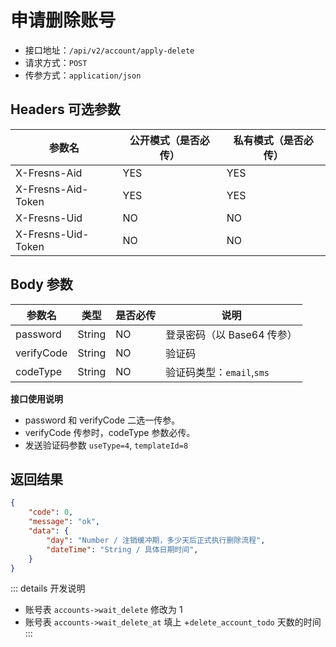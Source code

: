 # 申请删除账号

- 接口地址：`/api/v2/account/apply-delete`
- 请求方式：`POST`
- 传参方式：`application/json`

## Headers 可选参数

| 参数名 | 公开模式（是否必传） | 私有模式（是否必传） |
| --- | --- | --- |
| X-Fresns-Aid | YES | YES |
| X-Fresns-Aid-Token | YES | YES |
| X-Fresns-Uid | NO | NO |
| X-Fresns-Uid-Token | NO | NO |

## Body 参数

| 参数名 | 类型 | 是否必传 | 说明 |
| --- | --- | --- | --- |
| password | String | NO | 登录密码（以 Base64 传参） |
| verifyCode | String | NO | 验证码 |
| codeType | String | NO | 验证码类型：`email`,`sms` |

**接口使用说明**

- password 和 verifyCode 二选一传参。
- verifyCode 传参时，codeType 参数必传。
- 发送验证码参数 `useType=4`, `templateId=8`

## 返回结果

```json
{
    "code": 0,
    "message": "ok",
    "data": {
        "day": "Number / 注销缓冲期，多少天后正式执行删除流程",
        "dateTime": "String / 具体日期时间",
    }
}
```

::: details 开发说明
- 账号表 `accounts->wait_delete` 修改为 1
- 账号表 `accounts->wait_delete_at` 填上 +`delete_account_todo` 天数的时间
:::